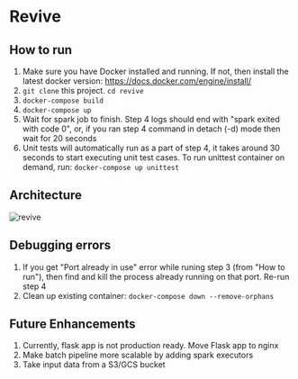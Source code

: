 # Revive

## How to run
1. Make sure you have Docker installed and running. If not, then install the latest docker version: https://docs.docker.com/engine/install/
2. ```git clone``` this project. ```cd revive```
3. ```docker-compose build```
4. ```docker-compose up```
5. Wait for spark job to finish. Step 4 logs should end with "spark exited with code 0", or, if you ran step 4 command in detach (-d) mode then wait for 20 seconds
6. Unit tests will automatically run as a part of step 4, it takes around 30 seconds to start executing unit test cases. To run unittest container on demand, run: ```docker-compose up unittest```


## Architecture
![revive](https://user-images.githubusercontent.com/10273101/202862108-47d5782c-6fd0-4cb3-8dad-fd2eace6a679.png)


## Debugging errors
1. If you get "Port already in use" error while runing step 3 (from "How to run"), then find and kill the process already running on that port. Re-run step 4
2. Clean up existing container: ```docker-compose down --remove-orphans```


## Future Enhancements
1. Currently, flask app is not production ready. Move Flask app to nginx
2. Make batch pipeline more scalable by adding spark executors
3. Take input data from a S3/GCS bucket
